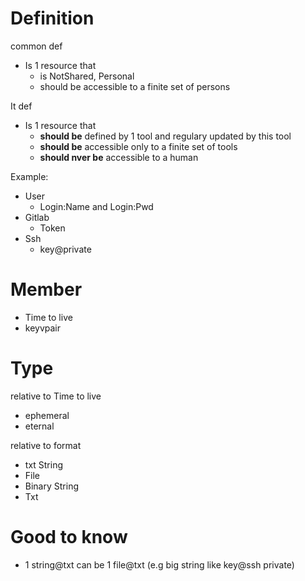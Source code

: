 ---
---
   

# Definition
common def
  - Is 1 resource that 
    - is NotShared, Personal
    - should be accessible to a finite set of persons

It def
  - Is 1 resource that 
    - **should be** defined by 1 tool and regulary updated by this tool
    - **should be** accessible only to a finite set of tools
    - **should nver be** accessible to a human

Example:
  - User
     - Login:Name and Login:Pwd
  - Gitlab
    - Token
  - Ssh
    - key@private
# Member
- Time to live
- keyvpair
# Type
relative to Time to live
  - ephemeral
  - eternal

relative to format
  - txt String
  - File
  - Binary String
  - Txt

# Good to know
- 1 string@txt can be 1 file@txt (e.g big string like key@ssh private)
